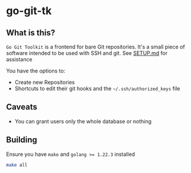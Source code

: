# go-git-tk

## What is this?
`Go Git Toolkit` is a frontend for bare Git repositories. It's a small piece of software intended to be used with SSH and git. See [SETUP.md](SETUP.md) for assistance

You have the options to:
- Create new Repositories
- Shortcuts to edit their git hooks and the `~/.ssh/authorized_keys` file

## Caveats
- You can grant users only the whole database or nothing

## Building
Ensure you have `make` and `golang >= 1.22.3` installed

```bash
make all
```